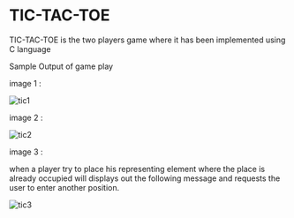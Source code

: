 # TIC-TAC-TOE
TIC-TAC-TOE  is the two players game where it  has been implemented using C language

Sample Output of game play 

image 1 :

![tic1](https://user-images.githubusercontent.com/112941218/230319060-8dced575-e995-486b-9f8f-314e9b75719a.png)

image 2 :

![tic2](https://user-images.githubusercontent.com/112941218/230319355-b42b295f-78ad-44b9-b791-7e7e2e376857.png)

image 3 : 

when a player try to place his representing element where the place is already occupied will displays out the following message and requests the user to enter another position.

![tic3](https://user-images.githubusercontent.com/112941218/230319840-8ee4f22f-043b-4814-849e-24a24a5defb0.png)
